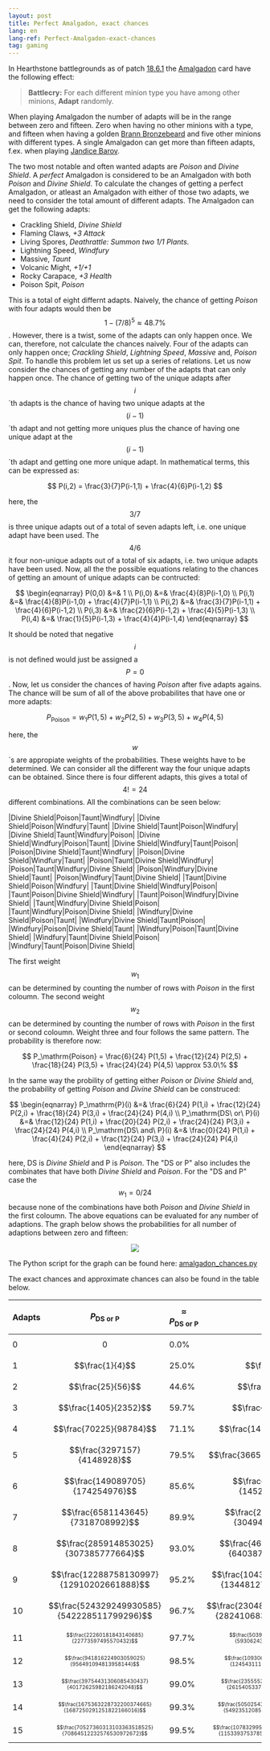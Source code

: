 ```yaml
---
layout: post
title: Perfect Amalgadon, exact chances
lang: en
lang-ref: Perfect-Amalgadon-exact-chances
tag: gaming
---
```


In Hearthstone battlegrounds as of patch [18.6.1](https://playhearthstone.com/en-us/news/23554838) the [Amalgadon](https://hearthstone.fandom.com/wiki/Amalgadon) card have the following effect:

> **Battlecry:** For each different minion type you have among other minions, **Adapt** randomly.

When playing Amalgadon the number of adapts will be in the range between zero and fifteen.
Zero when having no other minions with a type, and fifteen when having a golden [Brann Bronzebeard](https://hearthstone.fandom.com/wiki/Brann_Bronzebeard_(Battlegrounds)) and five other minions with different types.
A single Amalgadon can get more than fifteen adapts, f.ex. when playing [Jandice Barov](https://hearthstone.fandom.com/wiki/Jandice_Barov_(Battlegrounds)).

The two most notable and often wanted adapts are *Poison* and *Divine Shield*.
A *perfect* Amalgadon is considered to be an Amalgadon with both *Poison* and *Divine Shield*.
To calculate the changes of getting a perfect Amalgadon, or atleast an Amalgadon with either of those two adapts, we need to consider the total amount of different adapts.
The Amalgadon can get the following adapts:

- Crackling Shield, *Divine Shield*
- Flaming Claws, *+3 Attack*
- Living Spores, *Deathrattle: Summon two 1/1 Plants.*
- Lightning Speed, *Windfury*
- Massive, *Taunt*
- Volcanic Might, *+1/+1*
- Rocky Carapace, *+3 Health*
- Poison Spit, *Poison*

This is a total of eight differnt adapts.
Naively, the chance of getting *Poison* with four adapts would then be $$1-(7/8)^5\approx 48.7\%$$.
However, there is a twist, some of the adapts can only happen once.
We can, therefore, not calculate the chances naively.
Four of the adapts can only happen once; *Crackling Shield*, *Lightning Speed*, *Massive* and, *Poison Spit*.
To handle this problem let us set up a series of relations.
Let us now consider the chances of getting any number of the adapts that can only happen once.
The chance of getting two of the unique adapts after $$i$$´th adapts is the chance of having two unique adapts at the $$(i-1)$$´th adapt and not getting more uniques plus the chance of having one unique adapt at the $$(i-1)$$´th adapt and getting one more unique adapt.
In mathematical terms, this can be expressed as:

$$ P(i,2) = \frac{3}{7}P(i-1,1) + \frac{4}{6}P(i-1,2) $$

here, the $$3/7$$ is three unique adapts out of a total of seven adapts left, i.e. one unique adapt have been used.
The $$4/6$$ it four non-unique adapts out of a total of six adapts, i.e. two unique adapts have been used.
Now, all the the possible equations relating to the chances of getting an amount of unique adapts can be contructed:

$$ \begin{eqnarray}
   P(0,0) &=& 1 \\
   P(i,0) &=& \frac{4}{8}P(i-1,0) \\
   P(i,1) &=& \frac{4}{8}P(i-1,0) + \frac{4}{7}P(i-1,1) \\
   P(i,2) &=& \frac{3}{7}P(i-1,1) + \frac{4}{6}P(i-1,2) \\
   P(i,3) &=& \frac{2}{6}P(i-1,2) + \frac{4}{5}P(i-1,3) \\
   P(i,4) &=& \frac{1}{5}P(i-1,3) + \frac{4}{4}P(i-1,4)
   \end{eqnarray} $$

It should be noted that negative $$i$$ is not defined would just be assigned a $$P=0$$.
Now, let us consider the chances of having *Poison* after five adapts agains.
The chance will be sum of all of the above probabilites that have one or more adapts:

$$ P_\mathrm{Poison} = w_1 P(1,5) + w_2 P(2,5) + w_3 P(3,5) + w_4 P(4,5) $$

here, the $$w$$´s are appropiate weights of the probabilities.
These weights have to be determined.
We can consider all the different way the four unique adapts can be obtained.
Since there is four different adapts, this gives a total of $$4!=24$$ different combinations.
All the combinations can be seen below:

|Divine Shield|Poison|Taunt|Windfury|
|Divine Shield|Poison|Windfury|Taunt|
|Divine Shield|Taunt|Poison|Windfury|
|Divine Shield|Taunt|Windfury|Poison|
|Divine Shield|Windfury|Poison|Taunt|
|Divine Shield|Windfury|Taunt|Poison|
|Poison|Divine Shield|Taunt|Windfury|
|Poison|Divine Shield|Windfury|Taunt|
|Poison|Taunt|Divine Shield|Windfury|
|Poison|Taunt|Windfury|Divine Shield|
|Poison|Windfury|Divine Shield|Taunt|
|Poison|Windfury|Taunt|Divine Shield|
|Taunt|Divine Shield|Poison|Windfury|
|Taunt|Divine Shield|Windfury|Poison|
|Taunt|Poison|Divine Shield|Windfury|
|Taunt|Poison|Windfury|Divine Shield|
|Taunt|Windfury|Divine Shield|Poison|
|Taunt|Windfury|Poison|Divine Shield|
|Windfury|Divine Shield|Poison|Taunt|
|Windfury|Divine Shield|Taunt|Poison|
|Windfury|Poison|Divine Shield|Taunt|
|Windfury|Poison|Taunt|Divine Shield|
|Windfury|Taunt|Divine Shield|Poison|
|Windfury|Taunt|Poison|Divine Shield|

The first weight $$w_1$$ can be determined by counting the number of rows with *Poison* in the first coloumn.
The second weight $$w_2$$ can be determined by counting the number of rows with *Poison* in the first or second coloumn.
Weight three and four follows the same pattern.
The probability is therefore now:

$$ P_\mathrm{Poison} = \frac{6}{24} P(1,5) + \frac{12}{24} P(2,5) + \frac{18}{24} P(3,5) + \frac{24}{24} P(4,5) \approx 53.0\% $$

In the same way the probility of getting either *Poison* or *Divine Shield* and, the probability of getting *Poison* and *Divine Shield* can be construced:

$$ \begin{eqnarray}
   P_\mathrm{P}(i) &=& \frac{6}{24} P(1,i) + \frac{12}{24} P(2,i) + \frac{18}{24} P(3,i) + \frac{24}{24} P(4,i) \\
   P_\mathrm{DS\ or\ P}(i) &=& \frac{12}{24} P(1,i) + \frac{20}{24} P(2,i) + \frac{24}{24} P(3,i) + \frac{24}{24} P(4,i) \\
   P_\mathrm{DS\ and\ P}(i) &=& \frac{0}{24} P(1,i) + \frac{4}{24} P(2,i) + \frac{12}{24} P(3,i) + \frac{24}{24} P(4,i)
   \end{eqnarray} $$

here, DS is *Divine Shield* and P is *Poison*.
The "DS or P" also includes the combinates that have both *Divine Shield* and *Poison*.
For the "DS and P" case the $$w_1=0/24$$ because none of the combinations have both *Poison* and *Divine Shield* in the first coloumn.
The above equations can be evaluated for any number of adaptions.
The graph below shows the probabilities for all number of adaptions between zero and fifteen:

<p align="center">
<img src="{{ site.baseurl }}/assets/plots/amalgadon_chances.svg">
</p>

The Python script for the graph can be found here: [amalgadon_chances.py]({{site.baseurl}}/assets/python_scripts/amalgadon_chances.py)

The exact chances and approximate chances can also be found in the table below.


|Adapts|$$P_\mathrm{DS\ or\ P}$$|$$\approx P_\mathrm{DS\ or\ P}$$|$$P_\mathrm{P}$$|$$\approx P_\mathrm{P}$$|$$P_\mathrm{DS\ and\ P}$$|$$\approx P_\mathrm{DS\ and\ P}$$|
|------|------------------------|--------------------------------|-----------------|-------------------------|-------------------------|---------------------------------|
|0|$$0$$|0.0%|$$0$$|0.0%|$$0$$|0.0%|
|1|$$\frac{1}{4}$$|25.0%|$$\frac{1}{8}$$|12.5%|$$0$$|0.0%|
|2|$$\frac{25}{56}$$|44.6%|$$\frac{27}{112}$$|24.1%|$$\frac{1}{28}$$|3.6%|
|3|$$\frac{1405}{2352}$$|59.7%|$$\frac{545}{1568}$$|34.8%|$$\frac{115}{1176}$$|9.8%|
|4|$$\frac{70225}{98784}$$|71.1%|$$\frac{146201}{329280}$$|44.4%|$$\frac{43739}{246960}$$|17.7%|
|5|$$\frac{3297157}{4148928}$$|79.5%|$$\frac{36652993}{69148800}$$|53.0%|$$\frac{13765027}{51861600}$$|26.5%|
|6|$$\frac{149089705}{174254976}$$|85.6%|$$\frac{8796724649}{14521248000}$$|60.6%|$$\frac{3876980411}{10890936000}$$|35.6%|
|7|$$\frac{6581143645}{7318708992}$$|89.9%|$$\frac{2047820152657}{3049462080000}$$|67.2%|$$\frac{1015122839923}{2287096560000}$$|44.4%|
|8|$$\frac{285914853025}{307385777664}$$|93.0%|$$\frac{466169430547001}{640387036800000}$$|72.8%|$$\frac{252512187968939}{480290277600000}$$|52.6%|
|9|$$\frac{12288758130997}{12910202661888}$$|95.2%|$$\frac{104336675177661793}{134481277728000000}$$|77.6%|$$\frac{60499089868078627}{100860958296000000}$$|60.0%|
|10|$$\frac{524329249930585}{542228511799296}$$|96.7%|$$\frac{23048628087724571849}{28241068322880000000}$$|81.6%|$$\frac{14091330806173381211}{21180801242160000000}$$|66.5%|
|11|<font size="1">$$\frac{22260181843140685}{22773597495570432}$$</font>|97.7%|<font size="1">$$\frac{5039673033138054086257}{5930624347804800000000}$$</font>|85.0%|<font size="1">$$\frac{3211817783468666090323}{4447968260853600000000}$$</font>|72.2%|
|12|<font size="1">$$\frac{941816224903059025}{956491094813958144}$$</font>|98.5%|<font size="1">$$\frac{1093060437686264118131801}{1245431113039008000000000}$$</font>|87.8%|<font size="1">$$\frac{719848249397502598096139}{934073334779256000000000}$$</font>|77.1%|
|13|<font size="1">$$\frac{39754431306085430437}{40172625982186242048}$$</font>|99.0%|<font size="1">$$\frac{235555248833311662168408193}{261540533738191680000000000}$$</font>|90.1%|<font size="1">$$\frac{159219439138222227446948227}{196155400303643760000000000}$$</font>|81.2%|
|14|<font size="1">$$\frac{1675363228732200374665}{1687250291251822166016}$$</font>|99.3%|<font size="1">$$\frac{50502543655799117848130467049}{54923512085020252800000000000}$$</font>|92.0%|<font size="1">$$\frac{34851392907228941062600974011}{41192634063765189600000000000}$$</font>|84.6%|
|15|<font size="0.5">$$\frac{70527360313103363518525}{70864512232576530972672}$$</font>|99.5%|<font size="1">$$\frac{10783299572880310043888896979857}{11533937537854253088000000000000}$$</font>|93.5%|<font size="1">$$\frac{7565652446099839636325899180723}{8650453153390689816000000000000}$$</font>|87.5%|
